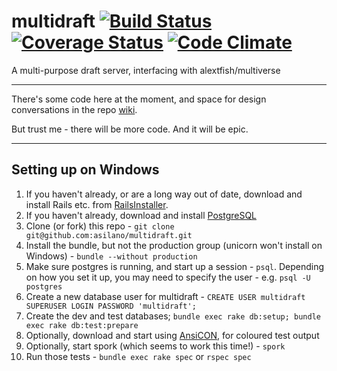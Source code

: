 multidraft [![Build Status](https://travis-ci.org/asilano/multidraft.png?branch=master)](https://travis-ci.org/asilano/multidraft) [![Coverage Status](https://codeclimate.com/github/asilano/multidraft/badges/coverage.svg)](https://codeclimate.com/github/asilano/multidraft) [![Code Climate](https://codeclimate.com/github/asilano/multidraft.png)](https://codeclimate.com/github/asilano/multidraft)
==========

A multi-purpose draft server, interfacing with alextfish/multiverse

----

There's some code here at the moment, and space for design conversations in the repo [wiki](https://github.com/asilano/multidraft/wiki).

But trust me - there will be more code. And it will be epic.

----

Setting up on Windows
----

1. If you haven't already, or are a long way out of date, download and install Rails etc. from [RailsInstaller](http://railsinstaller.org).
2. If you haven't already, download and install [PostgreSQL](http://www.postgresql.org/download/windows/)
3. Clone (or fork) this repo - `git clone git@github.com:asilano/multidraft.git`
4. Install the bundle, but not the production group (unicorn won't install on Windows) - `bundle --without production`
5. Make sure postgres is running, and start up a session - `psql`. Depending on how you set it up, you may need to specify the user - e.g. `psql -U postgres`
6. Create a new database user for multidraft - `CREATE USER multidraft SUPERUSER LOGIN PASSWORD 'multidraft';`
7. Create the dev and test databases; `bundle exec rake db:setup; bundle exec rake db:test:prepare`
8. Optionally, download and start using [AnsiCON](https://github.com/adoxa/ansicon), for coloured test output
9. Optionally, start spork (which seems to work this time!) - `spork`
10. Run those tests - `bundle exec rake spec` or `rspec spec`
